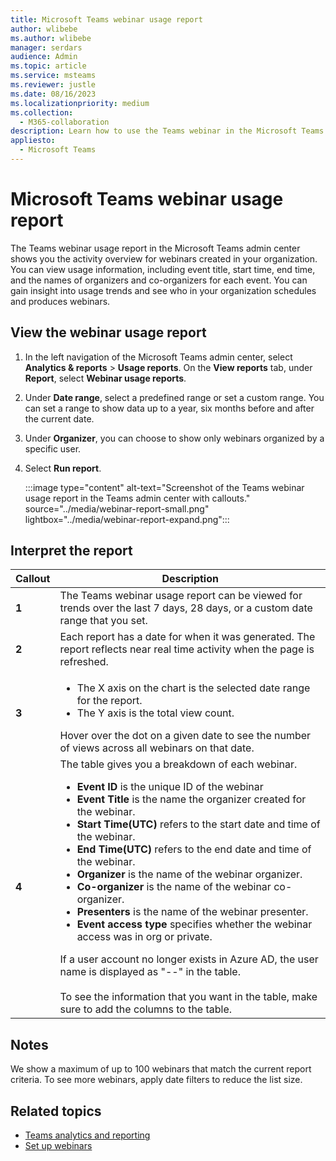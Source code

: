 ```yaml
---
title: Microsoft Teams webinar usage report
author: wlibebe
ms.author: wlibebe
manager: serdars
audience: Admin
ms.topic: article
ms.service: msteams
ms.reviewer: justle
ms.date: 08/16/2023
ms.localizationpriority: medium
ms.collection: 
  - M365-collaboration
description: Learn how to use the Teams webinar in the Microsoft Teams admin center to get an overview of Teams webinar in your organization.
appliesto: 
  - Microsoft Teams
---
```

# Microsoft Teams webinar usage report

The Teams webinar usage report in the Microsoft Teams admin center shows you the activity overview for webinars created in your organization. You can view usage information, including event title, start time, end time, and the names of organizers and co-organizers for each event. You can gain insight into usage trends and see who in your organization schedules and produces webinars.

## View the webinar usage report

1. In the left navigation of the Microsoft Teams admin center, select **Analytics & reports** > **Usage reports**. On the **View reports** tab, under **Report**, select **Webinar usage reports**.
2. Under **Date range**, select a predefined range or set a custom range. You can set a range to show data up to a year, six months before and after the current date.
3. Under **Organizer**, you can choose to show only webinars organized by a specific user.
4. Select **Run report**.  

   :::image type="content" alt-text="Screenshot of the Teams webinar usage report in the Teams admin center with callouts." source="../media/webinar-report-small.png" lightbox="../media/webinar-report-expand.png":::

## Interpret the report

|Callout |Description  |
|--------|-------------|
|**1**   |The Teams webinar usage report can be viewed for trends over the last 7 days, 28 days, or a custom date range that you set. |
|**2**   |Each report has a date for when it was generated. The report reflects near real time activity when the page is refreshed. |
|**3**   |<ul><li>The X axis on the chart is the selected date range for the report.</li> <li> The Y axis is the total view count.</li> </ul>Hover over the dot on a given date to see the number of views across all webinars on that date.|
|**4**   |The table gives you a breakdown of each webinar. <ul><li>**Event ID** is the unique ID of the webinar</li> <li>**Event Title** is the name the organizer created for the webinar.</li><li>**Start Time(UTC)** refers to the start date and time of the webinar.</li><li>**End Time(UTC)** refers to the end date and time of the webinar.</li><li>**Organizer** is the name of the webinar organizer.</li> <li>**Co-organizer** is the name of the webinar co-organizer.</li></li><li>**Presenters** is the name of the webinar presenter.</li></li><li>**Event access type** specifies whether the webinar access was in org or private.</li></li> </ul>If a user account no longer exists in Azure AD, the user name is displayed as "--" in the table. <br><br>To see the information that you want in the table, make sure to add the columns to the table.

## Notes

We show a maximum of up to 100 webinars that match the current report criteria. To see more webinars, apply date filters to reduce the list size.

## Related topics

- [Teams analytics and reporting](teams-reporting-reference.md)
- [Set up webinars](../set-up-webinars.md)
